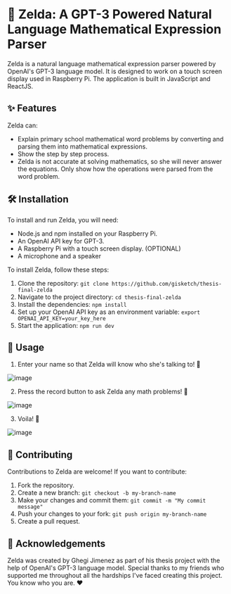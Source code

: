 # 🧝 Zelda: A GPT-3 Powered Natural Language Mathematical Expression Parser

Zelda is a natural language mathematical expression parser powered by OpenAI's GPT-3 language model. It is designed to work on a touch screen display used in Raspberry Pi. The application is built in JavaScript and ReactJS.

## ✨ Features

Zelda can:

- Explain primary school mathematical word problems by converting and parsing them into mathematical expressions.
- Show the step by step process.
- Zelda is not accurate at solving mathematics, so she will never answer the equations. Only show how the operations were parsed from the word problem.

## 🛠️ Installation

To install and run Zelda, you will need:

- Node.js and npm installed on your Raspberry Pi.
- An OpenAI API key for GPT-3.
- A Raspberry Pi with a touch screen display. (OPTIONAL)
- A microphone and a speaker

To install Zelda, follow these steps:

1. Clone the repository: `git clone https://github.com/gisketch/thesis-final-zelda`
2. Navigate to the project directory: `cd thesis-final-zelda`
3. Install the dependencies: `npm install`
4. Set up your OpenAI API key as an environment variable: `export OPENAI_API_KEY=your_key_here`
5. Start the application: `npm run dev`

## 🚀 Usage

1. Enter your name so that Zelda will know who she's talking to! 👋

![image](https://user-images.githubusercontent.com/78424395/224638510-438fda13-5082-42ce-aa18-05c7c7436726.png)

2. Press the record button to ask Zelda any math problems! 🎤

![image](https://user-images.githubusercontent.com/78424395/224638748-3edd0056-d813-4fb0-90ca-3434fc8271b5.png)

3. Voila! 🎉

![image](https://user-images.githubusercontent.com/78424395/224638821-437a5f6b-69c0-409b-88c3-26ec2bf964f2.png)

## 🤝 Contributing

Contributions to Zelda are welcome! If you want to contribute:

1. Fork the repository.
2. Create a new branch: `git checkout -b my-branch-name`
3. Make your changes and commit them: `git commit -m "My commit message"`
4. Push your changes to your fork: `git push origin my-branch-name`
5. Create a pull request.

## 🙏 Acknowledgements

Zelda was created by Ghegi Jimenez as part of his thesis project with the help of OpenAI's GPT-3 language model. Special thanks to my friends who supported me throughout all the hardships I've faced creating this project. You know who you are. ❤️

